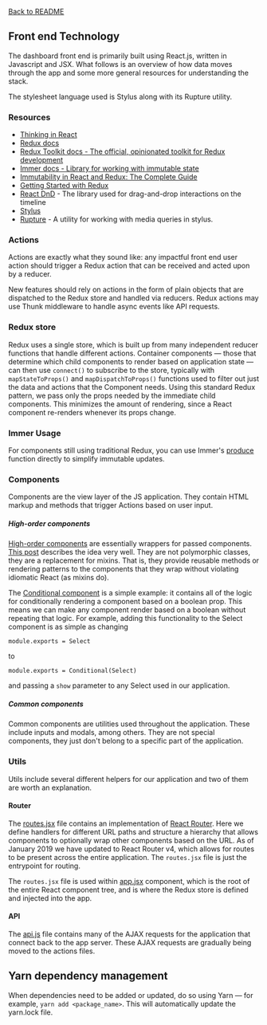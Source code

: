 [Back to README](../README.md)

## Front end Technology

The dashboard front end is primarily built using React.js, written in Javascript and JSX. What follows is an overview of how data moves through the app and some more general resources for understanding the stack.

The stylesheet language used is Stylus along with its Rupture utility.
### Resources
- [Thinking in React](https://facebook.github.io/react/docs/thinking-in-react.html)
- [Redux docs](http://redux.js.org/)
- [Redux Toolkit docs - The official, opinionated toolkit for Redux development](https://redux-toolkit.js.org/)
- [Immer docs - Library for working with immutable state](https://immerjs.github.io/immer/)
- [Immutability in React and Redux: The Complete Guide](https://daveceddia.com/react-redux-immutability-guide/)
- [Getting Started with Redux](https://egghead.io/courses/getting-started-with-redux)
- [React DnD](http://gaearon.github.io/react-dnd/) - The library used for drag-and-drop interactions on the timeline
- [Stylus](https://github.com/stylus/stylus/)
- [Rupture](https://jescalan.github.io/rupture/) - A utility for working with media queries in stylus.

### Actions
Actions are exactly what they sound like: any impactful front end user action should trigger a Redux action that can be received and acted upon by a reducer.

New features should rely on actions in the form of plain objects that are dispatched to the Redux store and handled via reducers. Redux actions may use Thunk middleware to handle async events like API requests.

### Redux store
Redux uses a single store, which is built up from many independent reducer functions that handle different actions. Container components — those that determine which child components to render based on application state ­— can then use `connect()` to subscribe to the store, typically with `mapStateToProps()` and `mapDispatchToProps()` functions used to filter out just the data and actions that the Component needs. Using this standard Redux pattern, we pass only the props needed by the immediate child components. This minimizes the amount of rendering, since a React component re-renders whenever its props change.

### Immer Usage
For components still using traditional Redux, you can use Immer's [produce](https://immerjs.github.io/immer/produce) function directly to simplify immutable updates.


### Components
Components are the view layer of the JS application. They contain HTML markup and methods that trigger Actions based on user input.

##### High-order components
[High-order components](/app/assets/javascripts/components/high_order) are essentially wrappers for passed components. [This post](https://medium.com/@dan_abramov/mixins-are-dead-long-live-higher-order-components-94a0d2f9e750) describes the idea very well. They are not polymorphic classes, they are a replacement for mixins. That is, they provide reusable methods or rendering patterns to the components that they wrap without violating idiomatic React (as mixins do).

The [Conditional component](/app/assets/javascripts/components/high_order/conditional.jsx) is a simple example: it contains all of the logic for conditionally rendering a component based on a boolean prop. This means we can make any component render based on a boolean without repeating that logic. For example, adding this functionality to the Select component is as simple as changing

	module.exports = Select
to

	module.exports = Conditional(Select)

and passing a `show` parameter to any Select used in our application.

##### Common components
Common components are utilities used throughout the application. These include inputs and modals, among others. They are not special components, they just don't belong to a specific part of the application.

### Utils
Utils include several different helpers for our application and two of them are worth an explanation.

#### Router
The [routes.jsx](/app/assets/javascripts/components/util/routes.jsx) file contains an implementation of [React Router](https://github.com/rackt/react-router). Here we define handlers for different URL paths and structure a hierarchy that allows components to optionally wrap other components based on the URL. As of January 2019 we have updated to React Router v4, which allows for routes to be present across the entire application. The `routes.jsx` file is just the entrypoint for routing.

The `routes.jsx` file is used within [app.jsx](/app/assets/javascripts/components/app.jsx) component, which is the root of the entire React component tree, and is where the Redux store is defined and injected into the app.

#### API
The [api.js](/app/assets/javascripts/utils/api.js) file contains many of the AJAX requests for the application that connect back to the app server. These AJAX requests are gradually being moved to the actions files.

## Yarn dependency management
When dependencies need to be added or updated, do so using Yarn — for example, `yarn add <package_name>`. This will automatically update the yarn.lock file.

